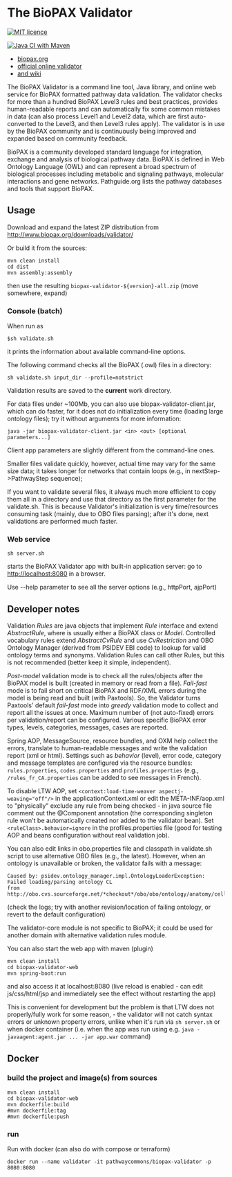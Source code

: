 # The BioPAX Validator

[![MIT licence](https://img.shields.io/badge/License-MIT-blue.svg)](https://opensource.org/licenses/MIT)

[![Java CI with Maven](https://github.com/BioPAX/validator/actions/workflows/maven.yml/badge.svg)](https://github.com/BioPAX/validator/actions/workflows/maven.yml)


-  [biopax.org](http://www.biopax.org)
-  [official online validator](http://www.biopax.org/validator/)
-  [and wiki](https://github.com/BioPAX/validator/wiki)

The BioPAX Validator is a command line tool, Java library, and online
web service for BioPAX formatted pathway data validation. The validator
checks for more than a hundred BioPAX Level3 rules and best practices, 
provides human-readable reports and can automatically fix some common 
mistakes in data (can also process Level1 and Level2 data, which are 
first auto-converted to the Level3, and then Level3 rules apply). 
The validator is in use by the BioPAX community and is continuously being
improved and expanded based on community feedback.

BioPAX is a community developed standard language for integration, 
exchange and analysis of biological pathway data. BioPAX is defined 
in Web Ontology Language (OWL) and can represent a broad spectrum 
of biological processes including metabolic and signaling pathways, 
molecular interactions and gene networks. Pathguide.org lists the 
pathway databases and tools that support BioPAX.

## Usage

Download and expand the latest ZIP distribution from <http://www.biopax.org/downloads/validator/> 

Or build it from the sources:

```
mvn clean install
cd dist
mvn assembly:assembly
```

then use the resulting `biopax-validator-${version}-all.zip` (move somewhere, expand)

### Console (batch)

When run as

```$sh validate.sh```

it prints the information about available command-line options. 

The following command checks all the BioPAX (.owl) files in a directory: 

```sh validate.sh input_dir --profile=notstrict```

Validation results are saved to the **current** work directory.

For data files under ~100Mb, you can also use biopax-validator-client.jar, 
which can do faster, for it does not do initialization every time 
(loading large ontology files); try it without arguments for more information:

```java -jar biopax-validator-client.jar <in> <out> [optional parameters...]```

Client app parameters are slightly different from the command-line ones.

Smaller files validate quickly, however, actual time may vary for the same size data; 
it takes longer for networks that contain loops (e.g., in nextStep->PathwayStep sequence);

If you want to validate several files, it always much more efficient 
to copy them all in a directory and use that directory as the first 
parameter for the validate.sh. This is because Validator's initialization
is very time/resources consuming task (mainly, due to OBO files parsing); 
after it's done, next validations are performed much faster.

### Web service

```sh server.sh```

starts the BioPAX Validator app with built-in application server: 
go to <http://localhost:8080> in a browser.

Use --help parameter to see all the server options (e.g., httpPort, ajpPort)

## Developer notes

Validation _Rules_ are java objects that implement _Rule<E>_ interface and 
extend _AbstractRule<E>_, where _<E>_ is usually either a BioPAX class or _Model_. 
Controlled vocabulary rules extend _AbstractCvRule_ and use _CvRestriction_ and 
OBO Ontology Manager (derived from PSIDEV EBI code) to lookup for valid ontology terms and synonyms.
Validation Rules can call other Rules, but this is not recommended (better keep it simple, independent). 

_Post-model_ validation mode is to check 
all the rules/objects after the BioPAX model is built (created in memory or 
read from a file). _Fail-fast_ mode is to fail short on critical BioPAX and 
RDF/XML errors during the model is being read and built (with Paxtools). So, 
the Validator turns Paxtools' default _fail-fast_ mode into _greedy_ validation 
mode to collect and report all the issues at once. Maximum number of (not 
auto-fixed) errors per validation/report can be configured. Various specific 
BioPAX error types, levels, categories, messages, cases are reported. 

Spring AOP, MessageSource, resource bundles, and OXM help collect the errors, 
translate to human-readable messages and write the validation report (xml or html).
Settings such as _behavior_ (level), error code, category and message templates
are configured via the resource bundles: `rules.properties`, `codes.properties` and 
`profiles.properties` (e.g., `/rules_fr_CA.properties` can be added to see messages 
in French). 

To disable LTW AOP, set ```<context:load-time-weaver aspectj-weaving="off"/>```
in the applicationContext.xml or edit the META-INF/aop.xml to "physically" 
exclude any rule from being checked - in java source file comment out the 
@Component annotation (the corresponding singleton rule won't be automatically 
created nor added to the validator bean). Set ```<ruleClass>.behavior=ignore``` 
in the profiles.properties file (good for testing AOP and beans configuration 
without real validation job).

You can also edit links in obo.properties file and classpath in validate.sh 
script to use alternative OBO files (e.g., the latest). However, when an ontology
is unavailable or broken, the validator fails with a message: 
```text
Caused by: psidev.ontology_manager.impl.OntologyLoaderException: Failed loading/parsing ontology CL 
from http://obo.cvs.sourceforge.net/*checkout*/obo/obo/ontology/anatomy/cell_type/cell.obo
```
(check the logs; try with another revision/location of failing ontology,
or revert to the default configuration)

The validator-core module is not specific to BioPAX; 
it could be used for another domain with alternative validation rules module.

You can also start the web app with maven (plugin)

```
mvn clean install
cd biopax-validator-web
mvn spring-boot:run
```

and also access it at localhost:8080 (live reload is enabled - can edit js/css/html/jsp and immediately see the effect 
without restarting the app)

This is convenient for development but the problem is that LTW does not properly/fully work for some reason, -
the validator will not catch syntax errors or unknown property errors, unlike when it's run via `sh server.sh` or 
when docker container (i.e. when the app was run using e.g. `java -javaagent:agent.jar ... -jar app.war` command)

## Docker

### build the project and image(s) from sources
```
mvn clean install
cd biopax-validator-web
mvn dockerfile:build
#mvn dockerfile:tag
#mvn dockerfile:push
```

### run
Run with docker (can also do with compose or terraform)
```
docker run --name validator -it pathwaycommons/biopax-validator -p 8080:8080
```
